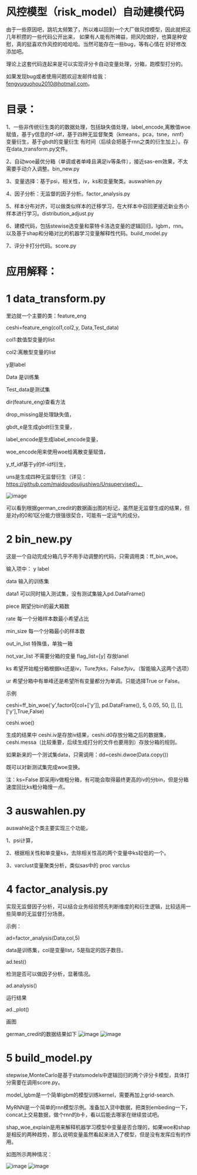 # 风控模型（risk_model）自动建模代码

   由于一些原因吧，跳坑太频繁了，所以难以回到一个大厂做风控模型，因此就把这几年积攒的一些代码公开出来，
如果有人能有所裨益，把风险做好，也算是种安慰，真的挺喜欢作风控的哈哈哈。当然可能存在一些bug，等有心情在
好好修改添加吧。

理论上这套代码连起来是可以实现评分卡自动变量处理，分箱，跑模型打分的。

如果发现bug或者使用问题欢迎发邮件给我：fengyuguohou2010@hotmail.com。

# 目录：

1、一些非传统衍生类的的数据处理，包括缺失值处理，label_encode,离散值woe赋值，基于y信息的tf-idf，基于四种无监督聚类（kmeans，pca，tsne，nmf）变量衍生，基于gbdt的变量衍生
有时间（后续会把基于rnn之类的衍生加上）。存在data_transform.py文件。

2、自动woe最优分箱（单调或者单峰且满足iv等条件），接近sas-em效果，不太需要手动介入调整。bin_new.py

3、变量选择：基于psi，相关性，iv，ks和变量聚类。auswahlen.py

4、因子分析：无监督的因子分析。factor_analysis.py

5、样本分布对齐，可以做类似样本的迁移学习，在大样本中召回更接近新业务小样本进行学习。distribution_adjust.py

6、建模代码，包括stewise选变量和蒙特卡洛选变量的逻辑回归，lgbm，rnn。以及基于shap和分箱对比的机器学习变量解释性代码。build_model.py

7、评分卡打分代码。score.py

# 应用解释：

# 1 data_transform.py 
里边就一个主要的类：feature_eng

ceshi=feature_eng(col1,col2,y, Data,Test_data)

col1:数值型变量的list

col2:离散型变量的list

y是label

Data 是训练集

Test_data是测试集

dir(feature_eng)查看方法 

drop_missing是处理缺失值，

gbdt_e是生成gbdt衍生变量，

label_encode是生成label_encode变量，

woe_encode用来使用woe给离散变量赋值，

y_tf_idf基于y的tf-idf衍生，

uns是生成四种无监督衍生（详见：https://github.com/maidoudoujiushiwo/Unsupervised）。

![image](https://github.com/maidoudoujiushiwo/risk_model/blob/master/image/tsne.png)

可以看到根据german_credit的数据画出图的标记，虽然是无监督生成的结果，但是对y的0和1区分能力很强很契合，可能有一定运气的成分。

# 2 bin_new.py

这是一个自动完成分箱几乎不用手动调整的代码，只需调用类：ff_bin_woe。

输入项中：
y label

data 输入的训练集

data1 可以同时输入测试集，没有测试集输入pd.DataFrame()

piece 期望分bin的最大箱数

rate 每一个分箱样本数最小希望占比

min_size 每一个分箱最小的样本数

out_in_list 特殊值，单独一箱

not_var_list 不需要分箱的变量
flag_list=[y] 存放lanel

ks 希望开始粗分箱根据ks还是iv，Ture为ks，False为iv。（智能输入这两个选项）

ur 希望分箱中有单峰还是希望所有变量都分为单调。只能选择True or False。

示例 

ceshi=ff_bin_woe('y',factor0[col+['y']], pd.DataFrame(), 5, 0.05, 50, [], [], ['y'],True,False)

ceshi.woe()

生成的结果中 ceshi.iv是存放iv结果，ceshi.d0存放分箱之后的数据集，ceshi.messa（比较重要，后续生成打分的文件也要用到）存放分箱的规则。

如果新来的一个测试集data，只需调用：dd=ceshi.dwoe(Data.copy())

既可以对新测试集完成woe变换。

注：ks=False 即采用iv做粗分箱，有可能会取得最终更高的iv的分bin，但是分箱速度回比ks粗分箱慢一点。

# 3 auswahlen.py

auswahle这个类主要实现三个功能，

1、psi计算，

2、根据相关性和单变量ks，去除相关性高的两个变量中ks较低的一个。

3、varclust变量聚类分析，类似sas中的 proc varclus

# 4 factor_analysis.py

实现无监督因子分析，可以结合业务经验预先判断维度的和衍生逻辑，比较适用一些简单的无监督打分场景。

示例：

ad=factor_analysis(Data,col,5)

data是训练集，col是变量list，5是指定的因子数目。

ad.test()

检测是否可以做因子分析，显著情况。

ad.analysis()

运行结果

ad._plot()

画图


german_credit的数据结果如下
![image](https://github.com/maidoudoujiushiwo/risk_model/blob/master/image/fa0.png)
![image](https://github.com/maidoudoujiushiwo/risk_model/blob/master/image/fa1.png)

# 5 build_model.py

stepwise,MonteCarlo是基于statsmodels中逻辑回归的两个评分卡模型，具体打分需要在调用score.py。

model_lgbm是一个简单lgbm的模型训练kernel，需要再加上grid-search.

MyRNN是一个简单的rnn模型示例。准备加入贷中数据，把类别embeding一下，concat上交易数据，做个rnn的b卡，看以后能去哪家在继续尝试吧。

shap_woe_explain是用来解释机器学习模型中变量是否合理的，如果woe和shap是相反的两种趋势，那么说明变量虽然看起来进入了模型，但是没有发挥应有的作用。

如图所示两种情况：

![image](https://github.com/maidoudoujiushiwo/risk_model/blob/master/image/微信图片_20200804221500.jpg)
![image](https://github.com/maidoudoujiushiwo/risk_model/blob/master/image/微信图片_20200804221506.jpg)





